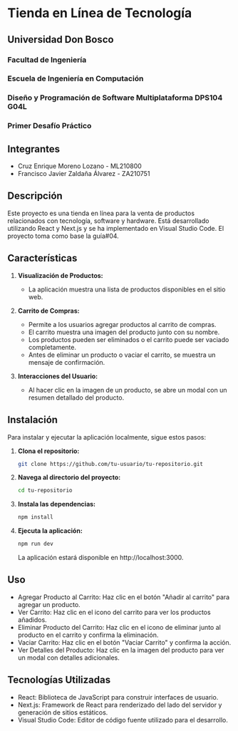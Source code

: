 # Tienda en Línea de Tecnología

## Universidad Don Bosco
### Facultad de Ingeniería
### Escuela de Ingeniería en Computación
### Diseño y Programación de Software Multiplataforma DPS104 G04L


### Primer Desafío Práctico

## Integrantes
- Cruz Enrique Moreno Lozano - ML210800
- Francisco Javier Zaldaña Álvarez - ZA210751

## Descripción

Este proyecto es una tienda en línea para la venta de productos relacionados con tecnología, software y hardware. Está desarrollado utilizando React y Next.js y se ha implementado en Visual Studio Code. El proyecto toma como base la guía#04.

## Características

1. **Visualización de Productos:**
   - La aplicación muestra una lista de productos disponibles en el sitio web.

2. **Carrito de Compras:**
   - Permite a los usuarios agregar productos al carrito de compras.
   - El carrito muestra una imagen del producto junto con su nombre.
   - Los productos pueden ser eliminados o el carrito puede ser vaciado completamente.
   - Antes de eliminar un producto o vaciar el carrito, se muestra un mensaje de confirmación.

3. **Interacciones del Usuario:**
   - Al hacer clic en la imagen de un producto, se abre un modal con un resumen detallado del producto.

## Instalación

Para instalar y ejecutar la aplicación localmente, sigue estos pasos:

1. **Clona el repositorio:**
   ```bash
   git clone https://github.com/tu-usuario/tu-repositorio.git
   ```
2. **Navega al directorio del proyecto:**
   ```bash
   cd tu-repositorio
   ```
3. **Instala las dependencias:**
   ```bash
   npm install
   ```
3. **Ejecuta la aplicación:**
   ```bash
   npm run dev
   ```
   La aplicación estará disponible en http://localhost:3000.

## Uso
- Agregar Producto al Carrito: Haz clic en el botón "Añadir al carrito" para agregar un producto.
- Ver Carrito: Haz clic en el icono del carrito para ver los productos añadidos.
- Eliminar Producto del Carrito: Haz clic en el icono de eliminar junto al producto en el carrito y confirma la eliminación.
- Vaciar Carrito: Haz clic en el botón "Vaciar Carrito" y confirma la acción.
- Ver Detalles del Producto: Haz clic en la imagen del producto para ver un modal con detalles adicionales.

## Tecnologías Utilizadas
- React: Biblioteca de JavaScript para construir interfaces de usuario.
- Next.js: Framework de React para renderizado del lado del servidor y generación de sitios estáticos.
- Visual Studio Code: Editor de código fuente utilizado para el desarrollo.